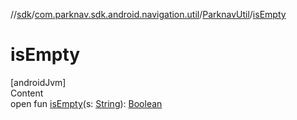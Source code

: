 //[sdk](../../../index.md)/[com.parknav.sdk.android.navigation.util](../index.md)/[ParknavUtil](index.md)/[isEmpty](is-empty.md)



# isEmpty  
[androidJvm]  
Content  
open fun [isEmpty](is-empty.md)(s: [String](https://developer.android.com/reference/kotlin/java/lang/String.html)): [Boolean](https://kotlinlang.org/api/latest/jvm/stdlib/kotlin/-boolean/index.html)  



